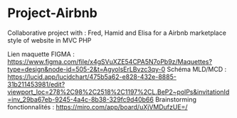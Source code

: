 # Project-Airbnb
Collaborative project with : Fred, Hamid and Elisa for a Airbnb marketplace style of website in MVC PHP

Lien maquette FIGMA : https://www.figma.com/file/x4gSVuXZE54CPA5N7oPb9z/Maquettes?type=design&node-id=505-2&t=AgyolsErLBvzc3qy-0
Schéma MLD/MCD : https://lucid.app/lucidchart/475b5a62-e828-432e-8885-31b211453981/edit?viewport_loc=278%2C98%2C2518%2C1197%2CL.BeP2~polPs&invitationId=inv_29ba67eb-9245-4a4c-8b38-329fc9d40b66
Brainstorming fonctionnalités : https://miro.com/app/board/uXjVMDufzUE=/